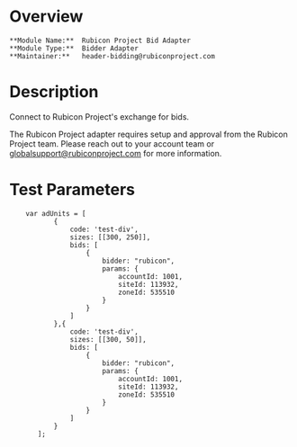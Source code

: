 # Overview

```
**Module Name:**  Rubicon Project Bid Adapter
**Module Type:**  Bidder Adapter
**Maintainer:**   header-bidding@rubiconproject.com
```

# Description

Connect to Rubicon Project's exchange for bids.

The Rubicon Project adapter requires setup and approval from the
Rubicon Project team. Please reach out to your account team or
globalsupport@rubiconproject.com for more information.

# Test Parameters
```
    var adUnits = [
           {
               code: 'test-div',
               sizes: [[300, 250]],
               bids: [
                   {
                       bidder: "rubicon",
                       params: {
                           accountId: 1001,
                           siteId: 113932,
                           zoneId: 535510
                       }
                   }
               ]
           },{
               code: 'test-div',
               sizes: [[300, 50]],
               bids: [
                   {
                       bidder: "rubicon",
                       params: {
                           accountId: 1001,
                           siteId: 113932,
                           zoneId: 535510
                       }
                   }
               ]
           }
       ];
```
